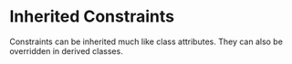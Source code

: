 Inherited Constraints
=====================

Constraints can be inherited much like class attributes.  They can
also be overridden in derived classes.
